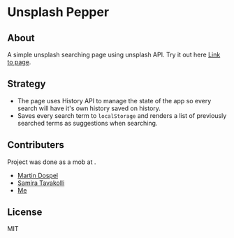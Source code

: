 # Unsplash Pepper

## About
A simple unsplash searching page using unsplash API.
Try it out here [Link to page](http://unsplash-pepperjs.s3-website.eu-north-1.amazonaws.com/).

## Strategy
* The page uses History API to manage the state of the app so 
every search will have it's own history saved on history.
* Saves every search term to `localStorage` and renders a list of 
previously searched terms as suggestions when searching.

## Contributers
Project was done as a mob at </salt>.
* [Martin Dospel](https://github.com/martindospel)
* [Samira Tavakolli](https://github.com/samira020522)
* [Me](https://github.com/sayedmurtaza24)

## License
MIT

